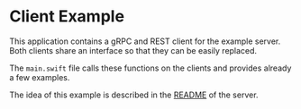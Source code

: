 # Client Example

This application contains a gRPC and REST client for the example server.
Both clients share an interface so that they can be easily replaced.

The `main.swift` file calls these functions on the clients and provides already a few examples.

The idea of this example is described in the [README](https://github.com/Apodini/grpc-vapor-example) of the server.

